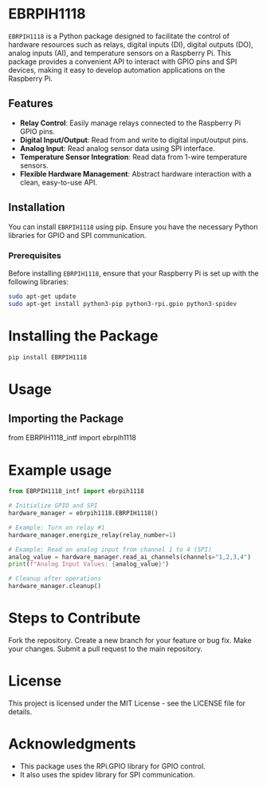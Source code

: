 # EBRPIH1118

`EBRPIH1118` is a Python package designed to facilitate the control of hardware resources such as relays, digital inputs (DI), digital outputs (DO), analog inputs (AI), and temperature sensors on a Raspberry Pi. This package provides a convenient API to interact with GPIO pins and SPI devices, making it easy to develop automation applications on the Raspberry Pi.

## Features

- **Relay Control**: Easily manage relays connected to the Raspberry Pi GPIO pins.
- **Digital Input/Output**: Read from and write to digital input/output pins.
- **Analog Input**: Read analog sensor data using SPI interface.
- **Temperature Sensor Integration**: Read data from 1-wire temperature sensors.
- **Flexible Hardware Management**: Abstract hardware interaction with a clean, easy-to-use API.

## Installation

You can install `EBRPIH1118` using pip. Ensure you have the necessary Python libraries for GPIO and SPI communication.

### Prerequisites

Before installing `EBRPIH1118`, ensure that your Raspberry Pi is set up with the following libraries:

```bash
sudo apt-get update
sudo apt-get install python3-pip python3-rpi.gpio python3-spidev
```

# Installing the Package
```bash
pip install EBRPIH1118
```

# Usage
## Importing the Package
from EBRPIH1118_intf import ebrpih1118

# Example usage
```python
from EBRPIH1118_intf import ebrpih1118

# Initialize GPIO and SPI
hardware_manager = ebrpih1118.EBRPIH1118()

# Example: Turn on relay #1
hardware_manager.energize_relay(relay_number=1)

# Example: Read an analog input from channel 1 to 4 (SPI)
analog_value = hardware_manager.read_ai_channels(channels="1,2,3,4")
print(f"Analog Input Values: {analog_value}")

# Cleanup after operations
hardware_manager.cleanup()
```



# Steps to Contribute
Fork the repository.
Create a new branch for your feature or bug fix.
Make your changes.
Submit a pull request to the main repository.

# License
This project is licensed under the MIT License - see the LICENSE file for details.

# Acknowledgments
 - This package uses the RPi.GPIO library for GPIO control.
 - It also uses the spidev library for SPI communication.
